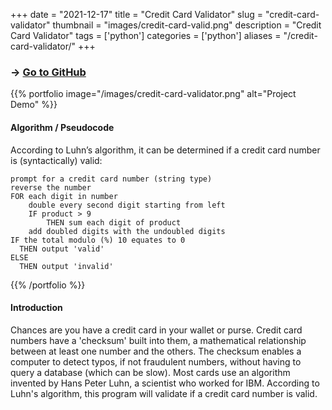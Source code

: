 +++
date = "2021-12-17"
title = "Credit Card Validator"
slug = "credit-card-validator"
thumbnail = "images/credit-card-valid.png"
description = "Credit Card Validator"
tags = ['python']
categories = ['python']
aliases = "/credit-card-validator/"
+++

### → [Go to GitHub](https://github.com/tanducmai/credit-card-validator)
{{% portfolio image="/images/credit-card-validator.png" alt="Project Demo" %}}

#### Algorithm / Pseudocode
According to Luhn’s algorithm, it can be determined if a credit card number is
(syntactically) valid:
```
prompt for a credit card number (string type)
reverse the number
FOR each digit in number
    double every second digit starting from left
    IF product > 9
        THEN sum each digit of product
    add doubled digits with the undoubled digits
IF the total modulo (%) 10 equates to 0
  THEN output 'valid'
ELSE
  THEN output 'invalid'
```
{{% /portfolio %}}

#### Introduction
Chances are you have a credit card in your wallet or purse. Credit card numbers
have a 'checksum' built into them, a mathematical relationship between at least
one number and the others. The checksum enables a computer to detect typos, if
not fraudulent numbers, without having to query a database (which can be slow).
Most cards use an algorithm invented by Hans Peter Luhn, a scientist who worked
for IBM. According to Luhn's algorithm, this program will validate if a credit
card number is valid.
